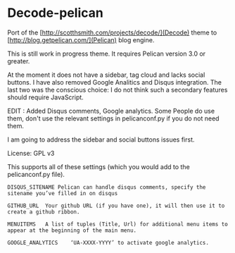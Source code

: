 Decode-pelican
==============

Port of the [http://scotthsmith.com/projects/decode/](Decode) theme to [http://blog.getpelican.com/](Pelican) blog engine.

This is still work in progress theme. It requires Pelican version 3.0 or greater.

At the moment it does not have a sidebar, tag cloud and lacks social buttons. I have also removed Google Analitics and Disqus integration.
The last two was the conscious choice: I do not think such a secondary features should require JavaScript.

EDIT : Added Disqus comments, Google analytics. Some People do use them, don't use the relevant settings in pelicanconf.py if you do not need them.

I am going to address the sidebar and social buttons issues first.

License: GPL v3

This supports all of these settings (which you would add to the pelicanconf.py file).

```
DISQUS_SITENAME	Pelican can handle disqus comments, specify the sitename you’ve filled in on disqus
```
```
GITHUB_URL	Your github URL (if you have one), it will then use it to create a github ribbon.
```
```
MENUITEMS	A list of tuples (Title, Url) for additional menu items to appear at the beginning of the main menu.
```
```
GOOGLE_ANALYTICS	‘UA-XXXX-YYYY’ to activate google analytics.
```